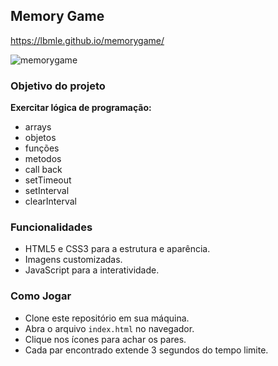 ## Memory Game
https://lbmle.github.io/memorygame/

![memorygame](https://github.com/lbmle/memorygame/assets/56726720/d0cf78d6-1629-49e5-98b3-8369456668bb)



### Objetivo do projeto

**Exercitar lógica de programação:**
- arrays
- objetos
- funções
- metodos
- call back
- setTimeout
- setInterval
- clearInterval

### Funcionalidades

- HTML5 e CSS3 para a estrutura e aparência.
- Imagens customizadas.
- JavaScript para a interatividade.



### Como Jogar
- Clone este repositório em sua máquina.
- Abra o arquivo `index.html` no navegador.
- Clique nos ícones para achar os pares.
- Cada par encontrado extende 3 segundos do tempo limite.
